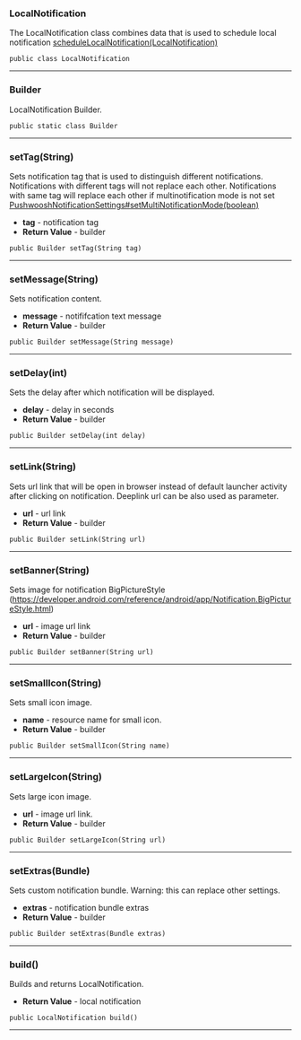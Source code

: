 ### LocalNotification <a name="LocalNotification"></a>
The LocalNotification class combines data that is used to schedule local notification [scheduleLocalNotification(LocalNotification)](Pushwoosh.md)
```
public class LocalNotification
```
---
### Builder <a name="Builder"></a>
LocalNotification Builder.
```
public static class Builder
```
---
### setTag(String) <a name="setTag(String)"></a>
Sets notification tag that is used to distinguish different notifications. Notifications with different tags will not replace each other.
 Notifications with same tag will replace each other if multinotification mode is not set [PushwooshNotificationSettings#setMultiNotificationMode(boolean)](PushwooshNotificationSettings.md#setMultiNotificationMode(boolean))

  
* **tag** - notification tag
* **Return Value** - builder
```
public Builder setTag(String tag)
```
---
### setMessage(String) <a name="setMessage(String)"></a>
Sets notification content.

  
* **message** - notififcation text message
* **Return Value** - builder
```
public Builder setMessage(String message)
```
---
### setDelay(int) <a name="setDelay(int)"></a>
Sets the delay after which notification will be displayed.

  
* **delay** - delay in seconds
* **Return Value** - builder
```
public Builder setDelay(int delay)
```
---
### setLink(String) <a name="setLink(String)"></a>
Sets url link that will be open in browser instead of default launcher activity after clicking on notification.
 Deeplink url can be also used as parameter.

  
* **url** - url link
* **Return Value** - builder
```
public Builder setLink(String url)
```
---
### setBanner(String) <a name="setBanner(String)"></a>
Sets image for notification BigPictureStyle (https://developer.android.com/reference/android/app/Notification.BigPictureStyle.html)

  
* **url** - image url link
* **Return Value** - builder
```
public Builder setBanner(String url)
```
---
### setSmallIcon(String) <a name="setSmallIcon(String)"></a>
Sets small icon image.

  
* **name** - resource name for small icon.
* **Return Value** - builder
```
public Builder setSmallIcon(String name)
```
---
### setLargeIcon(String) <a name="setLargeIcon(String)"></a>
Sets large icon image.

  
* **url** - image url link.
* **Return Value** - builder
```
public Builder setLargeIcon(String url)
```
---
### setExtras(Bundle) <a name="setExtras(Bundle)"></a>
Sets custom notification bundle. Warning: this can replace other settings.

  
* **extras** - notification bundle extras
* **Return Value** - builder
```
public Builder setExtras(Bundle extras)
```
---
### build() <a name="build()"></a>
Builds and returns LocalNotification.

 
* **Return Value** - local notification
```
public LocalNotification build()
```
---
